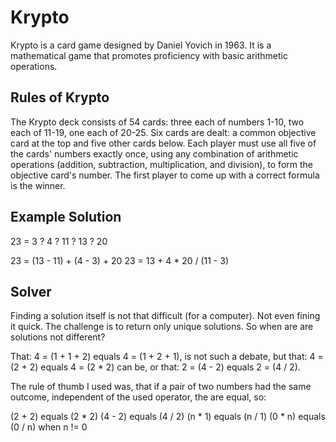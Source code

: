 Krypto
======

Krypto is a card game designed by Daniel Yovich in 1963. It is a mathematical
game that promotes proficiency with basic arithmetic operations. 

Rules of Krypto
---------------
The Krypto deck consists of 54 cards: three each of numbers 1-10, two each of
11-19, one each of 20-25. Six cards are dealt:
a common objective card at the top and five other cards below. Each player must
use all five of the cards' numbers exactly once, using any combination of
arithmetic operations (addition, subtraction, multiplication, and division), to
form the objective card's number. The first player to come up with a correct
formula is the winner.

Example Solution
----------------
23 = 3 ? 4 ? 11 ? 13 ? 20

23 = (13 - 11) + (4 - 3) + 20
23 = 13 + 4 * 20 / (11 - 3)

Solver
------
Finding a solution itself is not that difficult (for a computer). Not even
fining it quick. The challenge is to return only unique solutions. So when are
are solutions not different?

That: 4 = (1 + 1 + 2) equals 4 = (1 + 2 + 1), is not such a debate, but
that: 4 = (2 + 2) equals 4 = (2 * 2) can be, or that: 2 = (4 - 2) equals 2 = (4 / 2).

The rule of thumb I used was, that if a pair of two numbers had the same
outcome, independent of the used operator, the are equal, so:

(2 + 2) equals (2 * 2)
(4 - 2) equals (4 / 2)
(n * 1) equals (n / 1)
(0 * n) equals (0 / n) when n != 0


